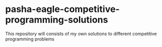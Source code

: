 # pasha-eagle-competitive-programming-solutions
This repository will consists of my own solutions to different competitive programming problems
